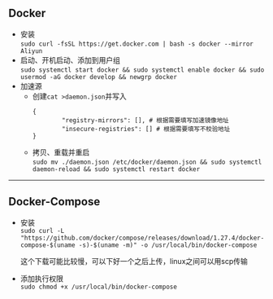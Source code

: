 ## Docker

* 安装  
`sudo curl -fsSL https://get.docker.com | bash -s docker --mirror Aliyun`
* 启动、开机启动、添加到用户组  
`sudo systemctl start docker && sudo systemctl enable docker && sudo usermod -aG docker develop && newgrp docker`
* 加速源
    * 创建`cat >daemon.json`并写入
        ```    
        {
                "registry-mirrors": [], # 根据需要填写加速镜像地址
                "insecure-registries": [] # 根据需要填写不校验地址
        }
        ```
    * 拷贝、重载并重启  
    `sudo mv ./daemon.json /etc/docker/daemon.json && sudo systemctl daemon-reload && sudo systemctl restart docker`

---

## Docker-Compose
* 安装  
``
sudo curl -L "https://github.com/docker/compose/releases/download/1.27.4/docker-compose-$(uname -s)-$(uname -m)" -o /usr/local/bin/docker-compose
``

  这个下载可能比较慢，可以下好一个之后上传，linux之间可以用scp传输
* 添加执行权限  
``
sudo chmod +x /usr/local/bin/docker-compose
``
